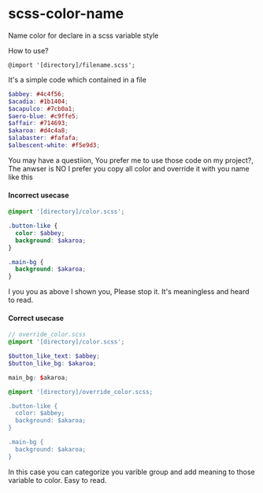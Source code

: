 # scss-color-name
Name color for declare in a scss variable style

How to use? 
```
@import '[directory]/filename.scss';
```


It's a simple code which contained in a file

```scss
$abbey: #4c4f56;
$acadia: #1b1404;
$acapulco: #7cb0a1;
$aero-blue: #c9ffe5;
$affair: #714693;
$akaroa: #d4c4a8;
$alabaster: #fafafa;
$albescent-white: #f5e9d3;
```

You may have a questiion, You prefer me to use those code on my project?, The anwser is NO I prefer you copy all color and override it with you name like this 

#### Incorrect usecase
```scss
@import '[directory]/color.scss';

.button-like { 
  color: $abbey;
  background: $akaroa;
}

.main-bg { 
  background: $akaroa;
}
```

I you you as above I shown you, Please stop it. It's meaningless and heard to read.

#### Correct usecase 

```scss
// override_color.scss
@import '[directory]/color.scss';

$button_like_text: $abbey;
$button_like_bg: $akaroa;

main_bg: $akaroa;
```


```scss
@import '[directory]/override_color.scss;

.button-like { 
  color: $abbey;
  background: $akaroa;
}

.main-bg { 
  background: $akaroa;
}
```

In this case you can categorize you varible group and add meaning to those variable to color. Easy to read.

